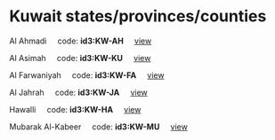 # Kuwait states/provinces/counties
Al Ahmadi&nbsp;&nbsp;&nbsp;&nbsp;&nbsp;code: **id3:KW-AH**&nbsp;&nbsp;&nbsp;&nbsp;&nbsp;[view](../export/geojson/medium/id3/kw/ah.geojson)&nbsp;&nbsp;&nbsp;&nbsp;&nbsp;


Al Asimah&nbsp;&nbsp;&nbsp;&nbsp;&nbsp;code: **id3:KW-KU**&nbsp;&nbsp;&nbsp;&nbsp;&nbsp;[view](../export/geojson/medium/id3/kw/ku.geojson)&nbsp;&nbsp;&nbsp;&nbsp;&nbsp;


Al Farwaniyah&nbsp;&nbsp;&nbsp;&nbsp;&nbsp;code: **id3:KW-FA**&nbsp;&nbsp;&nbsp;&nbsp;&nbsp;[view](../export/geojson/medium/id3/kw/fa.geojson)&nbsp;&nbsp;&nbsp;&nbsp;&nbsp;


Al Jahrah&nbsp;&nbsp;&nbsp;&nbsp;&nbsp;code: **id3:KW-JA**&nbsp;&nbsp;&nbsp;&nbsp;&nbsp;[view](../export/geojson/medium/id3/kw/ja.geojson)&nbsp;&nbsp;&nbsp;&nbsp;&nbsp;


Hawalli&nbsp;&nbsp;&nbsp;&nbsp;&nbsp;code: **id3:KW-HA**&nbsp;&nbsp;&nbsp;&nbsp;&nbsp;[view](../export/geojson/medium/id3/kw/ha.geojson)&nbsp;&nbsp;&nbsp;&nbsp;&nbsp;


Mubarak Al-Kabeer&nbsp;&nbsp;&nbsp;&nbsp;&nbsp;code: **id3:KW-MU**&nbsp;&nbsp;&nbsp;&nbsp;&nbsp;[view](../export/geojson/medium/id3/kw/mu.geojson)&nbsp;&nbsp;&nbsp;&nbsp;&nbsp;


